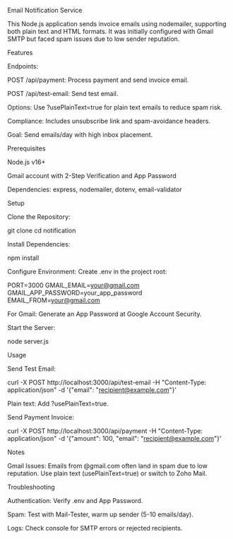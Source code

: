 Email Notification Service

This Node.js application sends invoice emails using nodemailer, supporting both plain text and HTML formats. It was initially configured with Gmail SMTP but faced spam issues due to low sender reputation. 

Features





Endpoints:





POST /api/payment: Process payment and send invoice email.



POST /api/test-email: Send test email.



Options: Use ?usePlainText=true for plain text emails to reduce spam risk.



Compliance: Includes unsubscribe link and spam-avoidance headers.



Goal: Send emails/day with high inbox placement.

Prerequisites





Node.js v16+



Gmail account with 2-Step Verification and App Password 



Dependencies: express, nodemailer, dotenv, email-validator

Setup





Clone the Repository:

git clone <repository-url>
cd notification



Install Dependencies:

npm install



Configure Environment: Create .env in the project root:

PORT=3000
GMAIL_EMAIL=your@gmail.com
GMAIL_APP_PASSWORD=your_app_password
EMAIL_FROM=your@gmail.com





For Gmail: Generate an App Password at Google Account Security.






Start the Server:

node server.js

Usage





Send Test Email:

curl -X POST http://localhost:3000/api/test-email -H "Content-Type: application/json" -d '{"email": "recipient@example.com"}'





Plain text: Add ?usePlainText=true.



Send Payment Invoice:

curl -X POST http://localhost:3000/api/payment -H "Content-Type: application/json" -d '{"amount": 100, "email": "recipient@example.com"}'

Notes





Gmail Issues: Emails from @gmail.com often land in spam due to low reputation. Use plain text (usePlainText=true) or switch to Zoho Mail.





Troubleshooting





Authentication: Verify .env and App Password.



Spam: Test with Mail-Tester, warm up sender (5-10 emails/day).



Logs: Check console for SMTP errors or rejected recipients.